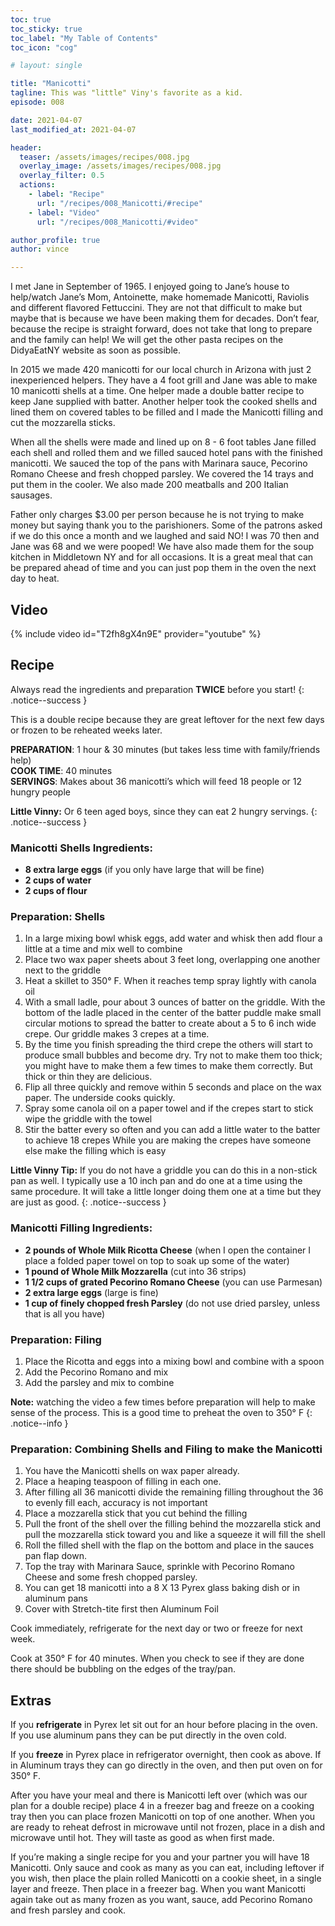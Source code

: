 ```yaml
---
toc: true
toc_sticky: true
toc_label: "My Table of Contents"
toc_icon: "cog"

# layout: single

title: "Manicotti"
tagline: This was "little" Viny's favorite as a kid.
episode: 008

date: 2021-04-07
last_modified_at: 2021-04-07

header:
  teaser: /assets/images/recipes/008.jpg
  overlay_image: /assets/images/recipes/008.jpg
  overlay_filter: 0.5
  actions:
    - label: "Recipe"
      url: "/recipes/008_Manicotti/#recipe"
    - label: "Video"
      url: "/recipes/008_Manicotti/#video"

author_profile: true
author: vince

---
```


I met Jane in September of 1965. I enjoyed going to Jane’s house to help/watch Jane’s Mom, Antoinette, make homemade Manicotti, Raviolis and different flavored Fettuccini. They are not that difficult to make but maybe that is because we have been making them for decades. Don’t fear, because the recipe is straight forward, does not take that long to prepare and the family can help! We will get the other pasta recipes on the DidyaEatNY website as soon as possible.

In 2015 we made 420 manicotti for our local church in Arizona with just 2 inexperienced helpers. They have a 4 foot grill and Jane was able to make 10 manicotti shells at a time. One helper made a double batter recipe to keep Jane supplied with batter. Another helper took the cooked shells and lined them on covered tables to be filled and I made the Manicotti filling and cut the mozzarella sticks. 

When all the shells were made and lined up on 8 - 6 foot tables Jane filled each shell and rolled them and we filled sauced hotel pans with the finished manicotti. We sauced the top of the pans with Marinara sauce, Pecorino Romano Cheese and fresh chopped parsley. We covered the 14 trays and put them in the cooler. We also made 200 meatballs and 200 Italian sausages. 

Father only charges $3.00 per person because he is not trying to make money but saying thank you to the parishioners. Some of the patrons asked if we do this once a month and we laughed and said NO! I was 70 then and Jane was 68 and we were pooped! We have also made them for the soup kitchen in Middletown NY and for all occasions. It is a great meal that can be prepared ahead of time and you can just pop them in the oven the next day to heat.

## Video

{% include video id="T2fh8gX4n9E" provider="youtube" %}

## Recipe

Always read the ingredients and preparation **TWICE** before you start!
{: .notice--success }

This is a double recipe because they are great leftover for the next few days or frozen to be reheated
weeks later.

**PREPARATION**: 1 hour &amp; 30 minutes (but takes less time with family/friends help)<br>
**COOK TIME**: 40 minutes<br>
**SERVINGS**: Makes about 36 manicotti’s which will feed 18 people or 12 hungry people

**Little Vinny:** Or 6 teen aged boys, since they can eat 2 hungry servings.
{: .notice--success }

### Manicotti Shells Ingredients:

* **8 extra large eggs** (if you only have large that will be fine)
* **2 cups of water**
* **2 cups of flour**

### Preparation: Shells

1. In a large mixing bowl whisk eggs, add water and whisk then add flour a little at a time and mix
well to combine
2. Place two wax paper sheets about 3 feet long, overlapping one another next to the griddle
3. Heat a skillet to 350&deg; F. When it reaches temp spray lightly with canola oil
4. With a small ladle, pour about 3 ounces of batter on the griddle. With the bottom of the ladle
placed in the center of the batter puddle make small circular motions to spread the batter to
create about a 5 to 6 inch wide crepe. Our griddle makes 3 crepes at a time.
5. By the time you finish spreading the third crepe the others will start to produce small bubbles
and become dry. Try not to make them too thick; you might have to make them a few times to
make them correctly. But thick or thin they are delicious.
6. Flip all three quickly and remove within 5 seconds and place on the wax paper. The underside
cooks quickly.
7. Spray some canola oil on a paper towel and if the crepes start to stick wipe the griddle with the
towel
8. Stir the batter every so often and you can add a little water to the batter to achieve 18 crepes
While you are making the crepes have someone else make the filling which is easy

**Little Vinny Tip:** If you do not have a griddle you can do this in a non-stick pan as well. I typically 
use a 10 inch pan and do one at a time using the same procedure. It will take a little longer doing them 
one at a time but they are just as good. 
{: .notice--success }

### Manicotti Filling Ingredients:

* **2 pounds of Whole Milk Ricotta Cheese** (when I open the container I place a folded paper towel on top
to soak up some of the water)
* **1 pound of Whole Milk Mozzarella** (cut into 36 strips)
* **1 1/2 cups of grated Pecorino Romano Cheese** (you can use Parmesan)
* **2 extra large eggs** (large is fine)
* **1 cup of finely chopped fresh Parsley** (do not use dried parsley, unless that is all you have)

### Preparation: Filing

1. Place the Ricotta and eggs into a mixing bowl and combine with a spoon
2. Add the Pecorino Romano and mix
3. Add the parsley and mix to combine

**Note:** watching the video a few times before preparation will help to make sense of the process. This is a good
time to preheat the oven to 350&deg; F
{: .notice--info }

### Preparation: Combining Shells and Filing to make the Manicotti

1. You have the Manicotti shells on wax paper already.
2. Place a heaping teaspoon of filling in each one.
3. After filling all 36 manicotti divide the remaining filling throughout the 36 to evenly fill each,
accuracy is not important
4. Place a mozzarella stick that you cut behind the filling
5. Pull the front of the shell over the filling behind the mozzarella stick and pull the mozzarella stick
toward you and like a squeeze it will fill the shell
6. Roll the filled shell with the flap on the bottom and place in the sauces pan flap down.
7. Top the tray with Marinara Sauce, sprinkle with Pecorino Romano Cheese and some fresh
chopped parsley.
8. You can get 18 manicotti into a 8 X 13 Pyrex glass baking dish or in aluminum pans
9. Cover with Stretch-tite first then Aluminum Foil

Cook immediately, refrigerate for the next day or two or freeze for next week.

Cook at 350&deg; F for 40 minutes. When you check to see if they are done there should be bubbling on the
edges of the tray/pan.

## Extras

If you **refrigerate** in Pyrex let sit out for an hour before placing in the oven. If you use aluminum pans
they can be put directly in the oven cold.

If you **freeze** in Pyrex place in refrigerator overnight, then cook as above. If in Aluminum trays they can
go directly in the oven, and then put oven on for 350&deg; F.

After you have your meal and there is Manicotti left over (which was our plan for a double recipe) place
4 in a freezer bag and freeze on a cooking tray then you can place frozen Manicotti on top of one
another. When you are ready to reheat defrost in microwave until not frozen, place in a dish and
microwave until hot. They will taste as good as when first made. 

If you’re making a single recipe for you
and your partner you will have 18 Manicotti. Only sauce and cook as many as you can eat, including
leftover if you wish, then place the plain rolled Manicotti on a cookie sheet, in a single layer and freeze.
Then place in a freezer bag. When you want Manicotti again take out as many frozen as you want,
sauce, add Pecorino Romano and fresh parsley and cook.